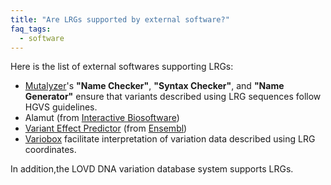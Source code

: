 ```yaml
---
title: "Are LRGs supported by external software?"
faq_tags:
  - software
---
```


Here is the list of external softwares supporting LRGs:  

* [Mutalyzer](http://www.mutalyzer.nl/)'s **"Name Checker"**, **"Syntax Checker"**, and **"Name Generator"** ensure that variants described using LRG sequences follow HGVS guidelines.  
* Alamut (from [Interactive Biosoftware](http://www.interactive-biosoftware.com/))
* [Variant Effect Predictor](http://www.ensembl.org/VEP) (from [Ensembl](http://www.ensembl.org))
* [Variobox](http://bioinformatics.ua.pt/software/variobox/) facilitate interpretation of variation data described using LRG coordinates.  

In addition,the LOVD DNA variation database system supports LRGs.